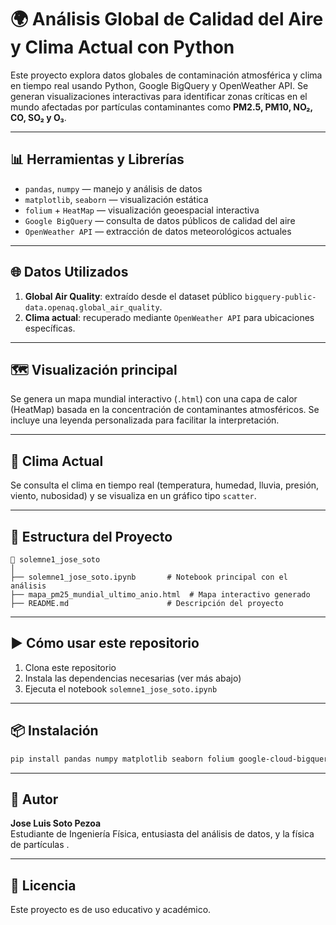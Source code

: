 
# 🌍 Análisis Global de Calidad del Aire y Clima Actual con Python

Este proyecto explora datos globales de contaminación atmosférica y clima en tiempo real usando Python, Google BigQuery y OpenWeather API. Se generan visualizaciones interactivas para identificar zonas críticas en el mundo afectadas por partículas contaminantes como **PM2.5, PM10, NO₂, CO, SO₂ y O₃**.

---

## 📊 Herramientas y Librerías

- `pandas`, `numpy` — manejo y análisis de datos
- `matplotlib`, `seaborn` — visualización estática
- `folium` + `HeatMap` — visualización geoespacial interactiva
- `Google BigQuery` — consulta de datos públicos de calidad del aire
- `OpenWeather API` — extracción de datos meteorológicos actuales

---

## 🌐 Datos Utilizados

1. **Global Air Quality**: extraído desde el dataset público `bigquery-public-data.openaq.global_air_quality`.
2. **Clima actual**: recuperado mediante `OpenWeather API` para ubicaciones específicas.

---

## 🗺️ Visualización principal

Se genera un mapa mundial interactivo (`.html`) con una capa de calor (HeatMap) basada en la concentración de contaminantes atmosféricos. Se incluye una leyenda personalizada para facilitar la interpretación.

---

## 🧪 Clima Actual

Se consulta el clima en tiempo real (temperatura, humedad, lluvia, presión, viento, nubosidad) y se visualiza en un gráfico tipo `scatter`.

---

## 📂 Estructura del Proyecto

```
📁 solemne1_jose_soto
│
├── solemne1_jose_soto.ipynb       # Notebook principal con el análisis
├── mapa_pm25_mundial_ultimo_anio.html  # Mapa interactivo generado
├── README.md                      # Descripción del proyecto
```

---

## ▶️ Cómo usar este repositorio

1. Clona este repositorio
2. Instala las dependencias necesarias (ver más abajo)
3. Ejecuta el notebook `solemne1_jose_soto.ipynb`

---

## 📦 Instalación

```bash
pip install pandas numpy matplotlib seaborn folium google-cloud-bigquery google-auth requests
```

---

## 🧠 Autor

**Jose Luis Soto Pezoa**  
Estudiante de Ingeniería Física, entusiasta del análisis de datos, y la física de partículas .

---

## 📝 Licencia

Este proyecto es de uso educativo y académico.
